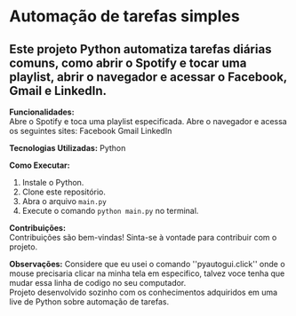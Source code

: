 <h1>Automação de tarefas simples</h1>
 <h2>Este projeto Python automatiza tarefas diárias comuns, como abrir o Spotify e tocar uma playlist, abrir o navegador e acessar o Facebook, Gmail e LinkedIn.</h2>

 <strong>Funcionalidades:</strong><br>
 Abre o Spotify e toca uma playlist especificada.
 Abre o navegador e acessa os seguintes sites:
     Facebook
     Gmail
     LinkedIn
     
<strong>Tecnologias Utilizadas:</strong>
 Python

 <strong>Como Executar:</strong>
1. Instale o Python.
2. Clone este repositório.
3. Abra o arquivo `main.py`
4. Execute o comando `python main.py` no terminal.

<strong>Contribuições:</strong><br>
Contribuições são bem-vindas! Sinta-se à vontade para contribuir com o projeto.

<strong>Observações:</strong>
Considere que eu usei o comando ''pyautogui.click'' onde o mouse precisaria clicar na minha tela em especifico, talvez voce tenha que mudar essa linha de codigo no seu computador.<br>
Projeto desenvolvido sozinho com os conhecimentos adquiridos em uma live de Python sobre automação de tarefas.
